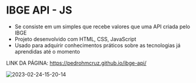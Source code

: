 # IBGE API - JS

<ul>
  <li>Se consiste em um simples que recebe valores que uma API criada pelo IBGE</li>
  <li>Projeto desenvolvido com HTML, CSS, JavaScript</li>
  <li>Usado para adquirir conhecimentos práticos sobre as tecnologias já aprendidas até o momento</li>
</ul>

LINK DA PÁGINA: https://pedrohmcruz.github.io/ibge-api/

![2023-02-24-15-20-14](https://user-images.githubusercontent.com/96451066/221261534-9fd314d3-e0ca-488e-a86f-aa155c14b5d9.gif)
